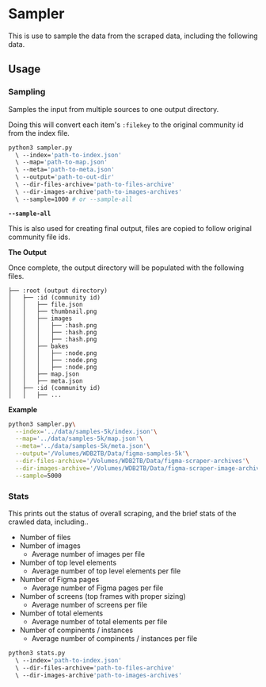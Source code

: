 # Sampler

This is use to sample the data from the scraped data, including the following data.

## Usage

### Sampling

Samples the input from multiple sources to one output directory.

Doing this will convert each item's `:filekey` to the original community id from the index file.

```bash
python3 sampler.py
  \ --index='path-to-index.json'
  \ --map='path-to-map.json'
  \ --meta='path-to-meta.json'
  \ --output='path-to-out-dir'
  \ --dir-files-archive='path-to-files-archive'
  \ --dir-images-archive'path-to-images-archives'
  \ --sample=1000 # or --sample-all
```

**`--sample-all`**

This is also used for creating final output, files are copied to follow original community file ids.

**The Output**

Once complete, the output directory will be populated with the following files.

```
├── :root (output directory)
│   ├── :id (community id)
│   │   ├── file.json
│   │   ├── thumbnail.png
│   │   ├── images
│   │   │   ├── :hash.png
│   │   │   ├── :hash.png
│   │   │   ├── :hash.png
│   │   ├── bakes
│   │   │   ├── :node.png
│   │   │   ├── :node.png
│   │   │   ├── :node.png
│   │   ├── map.json
│   │   ├── meta.json
│   ├── :id (community id)
│   │   ├── ...
```

**Example**

```bash
python3 sampler.py\
  --index='../data/samples-5k/index.json'\
  --map='../data/samples-5k/map.json'\
  --meta='../data/samples-5k/meta.json'\
  --output='/Volumes/WDB2TB/Data/figma-samples-5k'\
  --dir-files-archive='/Volumes/WDB2TB/Data/figma-scraper-archives'\
  --dir-images-archive='/Volumes/WDB2TB/Data/figma-scraper-image-archives'\
  --sample=5000
```

### Stats

This prints out the status of overall scraping, and the brief stats of the crawled data, including..

- Number of files
- Number of images
  - Average number of images per file
- Number of top level elements
  - Average number of top level elements per file
- Number of Figma pages
  - Average number of Figma pages per file
- Number of screens (top frames with proper sizing)
  - Average number of screens per file
- Number of total elements
  - Average number of total elements per file
- Number of compinents / instances
  - Average number of compinents / instances per file

```bash
python3 stats.py
  \ --index='path-to-index.json'
  \ --dir-files-archive='path-to-files-archive'
  \ --dir-images-archive'path-to-images-archives'
```
